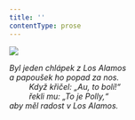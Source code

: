 ```yaml
---
title: ''
contentType: prose
---
```


![](../Images/076.jpg)

_Byl jeden chlápek z Los Alamos  
a papoušek ho popad za nos.  
         Když křičel: „Au, to bolí!“  
         řekli mu: „To je Polly,“  
aby měl radost v Los Alamos._
